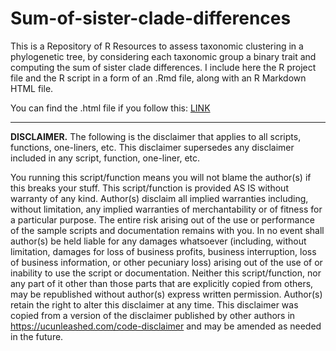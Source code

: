 # Sum-of-sister-clade-differences
This is a Repository of R Resources to assess taxonomic clustering in a phylogenetic tree, by considering each taxonomic group a binary trait and computing the sum of sister clade differences. 
I include here the R project file and the R script in a form of an .Rmd file, along with an R Markdown HTML file.

You can find the .html file if you follow this: 
[LINK](https://github.com/kanellopal/Sum-of-sister-clade-differences/blob/main/Sum_of_sister_clade_differences.html)

---------------------------------------------------------------------------------------------------------------------------------------------------------------------------------------
**DISCLAIMER.**
The following is the disclaimer that applies to all scripts, functions, one-liners, etc. This disclaimer supersedes any disclaimer included in any script, function, one-liner, etc.

You running this script/function means you will not blame the author(s) if this breaks your stuff. This script/function is provided AS IS without warranty of any kind. Author(s) disclaim all implied warranties including, without limitation, any implied warranties of merchantability or of fitness for a particular purpose. The entire risk arising out of the use or performance of the sample scripts and documentation remains with you. In no event shall author(s) be held liable for any damages whatsoever (including, without limitation, damages for loss of business profits, business interruption, loss of business information, or other pecuniary loss) arising out of the use of or inability to use the script or documentation. Neither this script/function, nor any part of it other than those parts that are explicitly copied from others, may be republished without author(s) express written permission. Author(s) retain the right to alter this disclaimer at any time. This disclaimer was copied from a version of the disclaimer published by other authors in https://ucunleashed.com/code-disclaimer and may be amended as needed in the future.
